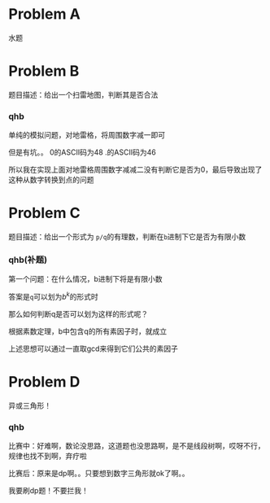 # Problem A

水题

# Problem B

题目描述：给出一个扫雷地图，判断其是否合法

### qhb

单纯的模拟问题，对地雷格，将周围数字减一即可

但是有坑。。 0的ASCII码为48  .的ASCII码为46

所以我在实现上面对地雷格周围数字减减二没有判断它是否为0，最后导致出现了这种从数字转换到点的问题

# Problem C

题目描述：给出一个形式为 `p/q`的有理数，判断在`b`进制下它是否为有限小数

### qhb(补题)

第一个问题：在什么情况，b进制下将是有限小数

答案是`q`可以划为$b^k$的形式时

那么如何判断q是否可以划为这样的形式呢？

根据素数定理，b中包含q的所有素因子时，就成立

上述思想可以通过一直取gcd来得到它们公共的素因子

# Problem D

异或三角形！

### qhb

比赛中：好难啊，数论没思路，这道题也没思路啊，是不是线段树啊，哎呀不行，规律也找不到啊，弃疗啦

比赛后：原来是dp啊。。只要想到数字三角形就ok了啊。。

我要刷dp题！不要拦我！